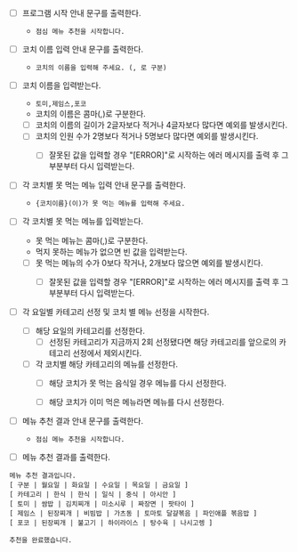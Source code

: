 - [ ] 프로그램 시작 안내 문구를 출력한다.
    - `점심 메뉴 추천을 시작합니다.`


- [ ] 코치 이름 입력 안내 문구를 출력한다.
    - `코치의 이름을 입력해 주세요. (, 로 구분)`


- [ ] 코치 이름을 입력받는다.
    - `토미,제임스,포코`
    - 코치의 이름은 콤마(,)로 구분한다.
    - [ ] 코치의 이름의 길이가 2글자보다 적거나 4글자보다 많다면 예외를 발생시킨다.
    - [ ] 코치의 인원 수가 2명보다 적거나 5명보다 많다면 예외를 발생시킨다.
        - [ ] 잘못된 값을 입력할 경우 "[ERROR]"로 시작하는 에러 메시지를 출력 후 그 부분부터 다시 입력받는다.


- [ ] 각 코치별 못 먹는 메뉴 입력 안내 문구를 출력한다.
    - `{코치이름}(이)가 못 먹는 메뉴를 입력해 주세요.`


- [ ] 각 코치별 못 먹는 메뉴를 입력받는다.
    - 못 먹는 메뉴는 콤마(,)로 구분한다.
    - 먹지 못하는 메뉴가 없으면 빈 값을 입력받는다.
    - [ ] 못 먹는 메뉴의 수가 0보다 작거나, 2개보다 많으면 예외를 발생시킨다.
        - [ ] 잘못된 값을 입력할 경우 "[ERROR]"로 시작하는 에러 메시지를 출력 후 그 부분부터 다시 입력받는다.


- [ ] 각 요일별 카테고리 선정 및 코치 별 메뉴 선정을 시작한다.
    - [ ] 해당 요일의 카테고리를 선정한다.
        - [ ] 선정된 카테고리가 지금까지 2회 선정됐다면 해당 카테고리를 앞으로의 카테고리 선정에서 제외시킨다.
    - [ ] 각 코치별 해당 카테고리의 메뉴를 선정한다.
        - [ ] 해당 코치가 못 먹는 음식일 경우 메뉴를 다시 선정한다.
        - [ ] 해당 코치가 이미 먹은 메뉴라면 메뉴를 다시 선정한다.


- [ ] 메뉴 추천 결과 안내 문구를 출력한다.
    - `점심 메뉴 추천을 시작합니다.`


- [ ] 메뉴 추천 결과를 출력한다.

```
메뉴 추천 결과입니다.
[ 구분 | 월요일 | 화요일 | 수요일 | 목요일 | 금요일 ]
[ 카테고리 | 한식 | 한식 | 일식 | 중식 | 아시안 ]
[ 토미 | 쌈밥 | 김치찌개 | 미소시루 | 짜장면 | 팟타이 ]
[ 제임스 | 된장찌개 | 비빔밥 | 가츠동 | 토마토 달걀볶음 | 파인애플 볶음밥 ]
[ 포코 | 된장찌개 | 불고기 | 하이라이스 | 탕수육 | 나시고렝 ]

추천을 완료했습니다.
```